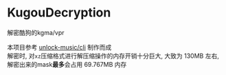# KugouDecryption
解密酷狗的kgma/vpr

本项目参考 [unlock-music/cli](https://github.com/unlock-music/cli) 制作而成  
解密时, 对`xz`压缩格式进行解压缩操作的内存开销十分巨大, 大致为 130MB 左右, 解密出来的mask**最多**会占用 69.767MB 内存

